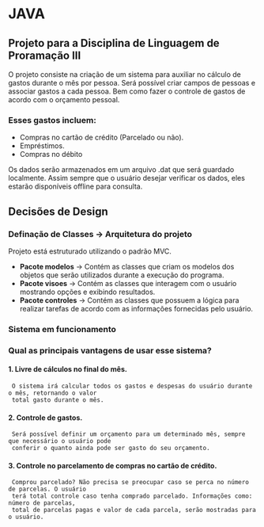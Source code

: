 # JAVA
## Projeto para a Disciplina  de  Linguagem de Proramação III
O projeto consiste na criação de um sistema para auxiliar no cálculo de gastos durante o mês por pessoa.
Será possível criar campos de pessoas e associar gastos a cada pessoa. Bem como fazer o controle de gastos de acordo com o orçamento pessoal.

### Esses gastos incluem:
* Compras no cartão de crédito (Parcelado ou não).
* Empréstimos.
* Compras no débito

Os dados serão armazenados em um arquivo .dat que será guardado localmente. Assim sempre que o usuário desejar verificar os dados, eles estarão
disponíveis offline para consulta.

## Decisões de Design
### Definação de Classes -> Arquitetura do projeto
Projeto está estruturado utilizando o padrão MVC.
* **Pacote modelos**  -> Contém as classes que criam os modelos dos objetos que serão utilizados durante a execução do programa.
* **Pacote visoes** -> Contém as classes que interagem com o usuário mostrando opções e exibindo resultados.
*  **Pacote controles** -> Contém as classes que possuem a lógica para realizar tarefas de acordo com as informações fornecidas pelo usuário.

### Sistema em funcionamento

### Qual as principais vantagens de usar esse sistema?

#### 1. Livre de cálculos no final do mês.

     O sistema irá calcular todos os gastos e despesas do usuário durante o mês, retornando o valor 
     total gasto durante o mês.
#### 2. Controle de gastos.
    
     Será possível definir um orçamento para um determinado mês, sempre que necessário o usuário pode
     conferir o quanto ainda pode ser gasto do seu orçamento.
#### 3. Controle no parcelamento de compras no cartão de crédito.
     Comprou parcelado? Não precisa se preocupar caso se perca no número de parcelas. O usuário 
     terá total controle caso tenha comprado parcelado. Informações como: número de parcelas, 
     total de parcelas pagas e valor de cada parcela, serão mostradas para o usuário.
    

